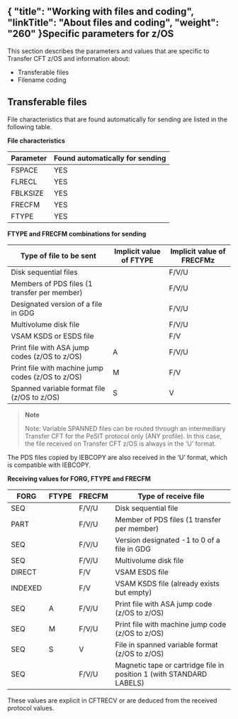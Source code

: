 {
    "title": "Working with files and coding",
    "linkTitle": "About files and coding",
    "weight": "260"
}Specific parameters for z/OS
----------------------------

This section describes the parameters and values that are specific to Transfer CFT z/OS and information about:

- Transferable files
- Filename coding

Transferable files
------------------

File characteristics that are found automatically for sending are listed in the following table.

**File characteristics**


| Parameter  | Found automatically for sending  |
| --- | --- |
| FSPACE | YES |
| FLRECL | YES |
| FBLKSIZE | YES |
| FRECFM | YES |
| FTYPE | YES |


**FTYPE and FRECFM combinations for sending**


| Type of file to be sent  | Implicit value of FTYPE  | Implicit value of FRECFMz  |
| --- | --- | --- |
| Disk sequential files |   | F/V/U |
| Members of PDS files (1 transfer per member) |   | F/V/U |
| Designated version of a file in GDG |   | F/V/U |
| Multivolume disk file |   | F/V/U |
| VSAM KSDS or ESDS file |   | F/V |
| Print file with ASA jump codes (z/OS to z/OS) | A | F/V/U |
| Print file with machine jump codes (z/OS to z/OS) | M | F/V |
| Spanned variable format file (z/OS to z/OS) | S | V |


> **Note**
>
> Note: Variable SPANNED files can be routed through an intermediary Transfer CFT for the PeSIT protocol only (ANY profile). In this case, the file received on Transfer CFT z/OS is always in the ‘U’ format.

The PDS files copied by IEBCOPY are also received in the ‘U’ format, which is compatible with IEBCOPY.

**Receiving values for FORG, FTYPE and FRECFM**


| FORG  | FTYPE  | FRECFM  |  Type of receive file  |
| --- | --- | --- | --- |
| SEQ |   | F/V/U | Disk sequential file |
| PART |   | F/V/U | Member of PDS files (1 transfer per member) |
| SEQ |   | F/V/U | Version designated -1 to 0 of a file in GDG |
| SEQ |   | F/V/U | Multivolume disk file |
| DIRECT |   | F/V | VSAM ESDS file |
| INDEXED |   | F/V | VSAM KSDS file (already exists but empty) |
| SEQ | A | F/V/U | Print file with ASA jump code (z/OS to z/OS) |
| SEQ | M | F/V/U | Print file with machine jump code (z/OS to z/OS) |
| SEQ | S | V | File in spanned variable format (z/OS to z/OS) |
| SEQ |   | F/V/U | Magnetic tape or cartridge file in position 1 (with STANDARD LABELS) |


These values are explicit in CFTRECV or are deduced from the received protocol values.
